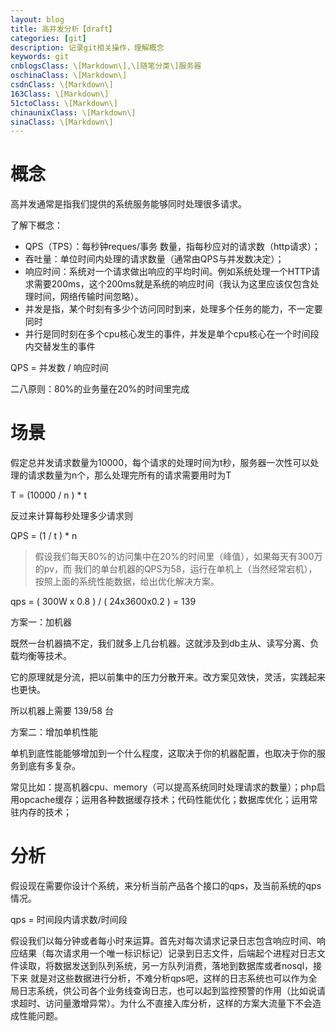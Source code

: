 ```yaml
---
layout: blog
title: 高并发分析【draft】
categories: [git]
description: 记录git相关操作，理解概念
keywords: git
cnblogsClass: \[Markdown\],\[随笔分类\]服务器
oschinaClass: \[Markdown\]
csdnClass: \[Markdown\]
163Class: \[Markdown\]
51ctoClass: \[Markdown\]
chinaunixClass: \[Markdown\]
sinaClass: \[Markdown\]
---
```


# 概念
高并发通常是指我们提供的系统服务能够同时处理很多请求。

了解下概念：

- QPS（TPS）：每秒钟reques/事务 数量，指每秒应对的请求数（http请求）；
- 吞吐量：单位时间内处理的请求数量（通常由QPS与并发数决定）；
- 响应时间：系统对一个请求做出响应的平均时间。例如系统处理一个HTTP请求需要200ms，这个200ms就是系统的响应时间（我认为这里应该仅包含处理时间，网络传输时间忽略）。
- 并发是指，某个时刻有多少个访问同时到来，处理多个任务的能力，不一定要同时
- 并行是同时刻在多个cpu核心发生的事件，并发是单个cpu核心在一个时间段内交替发生的事件

QPS = 并发数 / 响应时间

二八原则：80%的业务量在20%的时间里完成

# 场景
假定总并发请求数量为10000，每个请求的处理时间为t秒，服务器一次性可以处理的请求数量为n个，那么处理完所有的请求需要用时为T

T = (10000 / n ) * t

反过来计算每秒处理多少请求则

QPS = (1 / t ) * n


> 假设我们每天80%的访问集中在20%的时间里（峰值），如果每天有300万的pv，而 我们的单台机器的QPS为58，运行在单机上（当然经常宕机），按照上面的系统性能数据，给出优化解决方案。

qps = ( 300W x 0.8 ) / ( 24x3600x0.2 ) = 139

方案一：加机器

既然一台机器搞不定，我们就多上几台机器。这就涉及到db主从、读写分离、负载均衡等技术。

它的原理就是分流，把以前集中的压力分散开来。改方案见效快，灵活，实践起来也更快。

所以机器上需要 139/58 台

方案二：增加单机性能

单机到底性能能够增加到一个什么程度，这取决于你的机器配置，也取决于你的服务到底有多复杂。

常见比如：提高机器cpu、memory（可以提高系统同时处理请求的数量）；php启用opcache缓存；运用各种数据缓存技术；代码性能优化；数据库优化；运用常驻内存的技术；


# 分析

假设现在需要你设计个系统，来分析当前产品各个接口的qps，及当前系统的qps情况。

qps = 时间段内请求数/时间段

假设我们以每分钟或者每小时来运算。首先对每次请求记录日志包含响应时间、响应结果（每次请求用一个唯一标识标记）记录到日志文件，后端起个进程对日志文件读取，将数据发送到队列系统，另一方队列消费，落地到数据库或者nosql，接下来
就是对这些数据进行分析，不难分析qps吧，这样的日志系统也可以作为全局日志系统，供公司各个业务线查询日志，也可以起到监控预警的作用（比如说请求超时、访问量激增异常）。为什么不直接入库分析，这样的方案大流量下不会造成性能问题。


